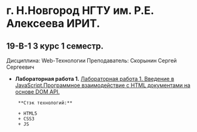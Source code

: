 # г. Н.Новгород НГТУ им. Р.Е. Алексеева ИРИТ. #

## 19-В-1 3 курс 1 семестр.

Дисциплина: Web-Технологии 
Преподаватель: Скорынин Сергей Сергеевич  

+ **Лабораторная работа 1.** [Лабораторная работа 1. Введение в JavaScript.Программное взаимодействие с HTML документами на основе DOM API.](https://github.com/progerSapog/Institute/tree/main/Second_course/Algorithms-and-data-structures-2-course-1-semester-/%D0%9B%D0%B0%D0%B1%D0%BE%D1%80%D0%B0%D1%82%D0%BE%D1%80%D0%BD%D0%B0%D1%8F%20%E2%84%961 "1ая лабораторная работа")  

       **Стэк технологий:**

       + HTML5
       + CSS3
       + JS
